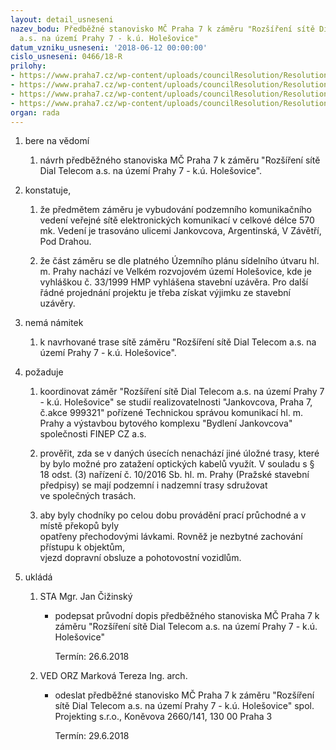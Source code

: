 ```yaml
---
layout: detail_usneseni
nazev_bodu: Předběžné stanovisko MČ Praha 7 k záměru "Rozšíření sítě Dial Telecom
  a.s. na území Prahy 7 - k.ú. Holešovice"
datum_vzniku_usneseni: '2018-06-12 00:00:00'
cislo_usneseni: 0466/18-R
prilohy:
- https://www.praha7.cz/wp-content/uploads/councilResolution/Resolutions/29999/export/c1duvodovazprava_DialTelecom~365402.docx
- https://www.praha7.cz/wp-content/uploads/councilResolution/Resolutions/29999/export/c2pruvodni_dopis_DialTelecom~365401.doc
- https://www.praha7.cz/wp-content/uploads/councilResolution/Resolutions/29999/export/c3_zadost_DialTelecom~365400.pdf
- https://www.praha7.cz/wp-content/uploads/councilResolution/Resolutions/29999/export/export~366363.pdf
organ: rada
---
```

<ol id="urzList" class="urzList_view"><li class="urzClass1" id=""><span name="1">bere na vědomí</span><ol class="urzOlClass decimal "><li class="urzClass2" id="" style="text-align: left;"><span><p>návrh předběžného stanoviska MČ Praha 7 k záměru "Rozšíření sítě Dial Telecom a.s. na území Prahy 7 - k.ú. Holešovice".</p></span></li></ol></li><li class="urzClass1" id=""><span name="50">konstatuje,</span><ol class="urzOlClass decimal "><li class="urzClass2" id="" style="text-align: left;"><span><p>že předmětem záměru je vybudování podzemního komunikačního vedení veřejné sítě elektronických komunikací v celkové délce 570 mk. Vedení je trasováno ulicemi Jankovcova, Argentinská, V Závětří, Pod Drahou.</p></span></li><li class="urzClass2" id="" style="text-align: left;"><span><p>že část záměru se&nbsp;dle platného Územního plánu sídelního útvaru hl. m. Prahy nachází ve Velkém rozvojovém území Holešovice, kde je vyhláškou č. 33/1999 HMP vyhlášena stavební uzávěra. Pro další řádné projednání projektu je třeba získat výjimku ze stavební uzávěry.</p></span></li></ol></li><li class="urzClass1" id=""><span name="52">nemá námitek</span><ol class="urzOlClass decimal "><li class="urzClass2" id="" style="text-align: left;"><span><p>k navrhované trase sítě záměru "Rozšíření sítě Dial Telecom a.s. na území Prahy 7 - k.ú. Holešovice".</p></span></li></ol></li><li class="urzClass1" id=""><span name="62">požaduje</span><ol class="urzOlClass decimal "><li class="urzClass2" id="" style="text-align: left;"><span><p>koordinovat záměr&nbsp;"Rozšíření sítě Dial Telecom a.s. na území Prahy 7 - k.ú. Holešovice" se studií realizovatelnosti "Jankovcova, Praha 7, č.akce 999321" pořízené&nbsp;Technickou správou komunikací hl. m. Prahy&nbsp;a výstavbou bytového komplexu "Bydlení Jankovcova" společnosti FINEP CZ a.s.</p></span></li><li class="urzClass2" id="" style="text-align: left;"><span><div>prověřit, zda se v daných úsecích nenachází jiné úložné trasy, které by bylo možné pro&nbsp;zatažení optických kabelů využít. V souladu s § 18 odst. (3) nařízení č. 10/2016 Sb. hl.&nbsp;m. Prahy (Pražské stavební předpisy) se mají podzemní i nadzemní trasy sdružovat ve&nbsp;společných trasách.</div></span></li><li class="urzClass2" id="" style="text-align: left;"><span><p>aby byly chodníky po celou dobu provádění prací průchodné a v místě překopů byly<br>opatřeny přechodovými lávkami.&nbsp;Rovněž je nezbytné zachování přístupu k objektům,<br>vjezd dopravní obsluze a pohotovostní vozidlům.</p></span></li></ol></li><li class="urzClass1" id="urzUkoly"><span name="1">ukládá</span><ol class="urzOlClass"><li class="urzClass2"><span><p>STA Mgr. Jan Čižinský</p></span><ul class="urzUlClass"><li class="urzClass3"><span><p>podepsat průvodní dopis předběžného stanoviska MČ Praha 7 k záměru "Rozšíření sítě Dial Telecom a.s. na území Prahy 7 - k.ú. Holešovice"</p></span><span class="urzUkolTermin">  Termín:&nbsp;26.6.2018</span></li></ul></li><li class="urzClass2"><span><p>VED ORZ Marková Tereza Ing. arch.</p></span><ul class="urzUlClass"><li class="urzClass3"><span><p>odeslat předběžné stanovisko MČ Praha 7 k záměru "Rozšíření sítě Dial Telecom a.s. na území Prahy 7 - k.ú. Holešovice" spol. Projekting s.r.o., Koněvova 2660/141, 130 00 Praha 3</p></span><span class="urzUkolTermin">  Termín:&nbsp;29.6.2018</span></li></ul></li></ol></li></ol>